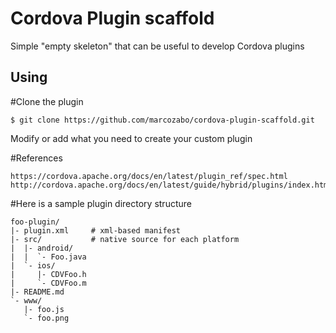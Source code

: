 # Cordova Plugin scaffold

Simple "empty skeleton" that can be useful to develop Cordova plugins


## Using
#Clone the plugin

    $ git clone https://github.com/marcozabo/cordova-plugin-scaffold.git

Modify or add what you need to create your custom plugin

#References

    https://cordova.apache.org/docs/en/latest/plugin_ref/spec.html
    http://cordova.apache.org/docs/en/latest/guide/hybrid/plugins/index.html



#Here is a sample plugin directory structure

```
foo-plugin/
|- plugin.xml     # xml-based manifest
|- src/           # native source for each platform
|  |- android/
|  |  `- Foo.java
|  `- ios/
|     |- CDVFoo.h
|     `- CDVFoo.m
|- README.md
`- www/
   |- foo.js
   `- foo.png
```
    


